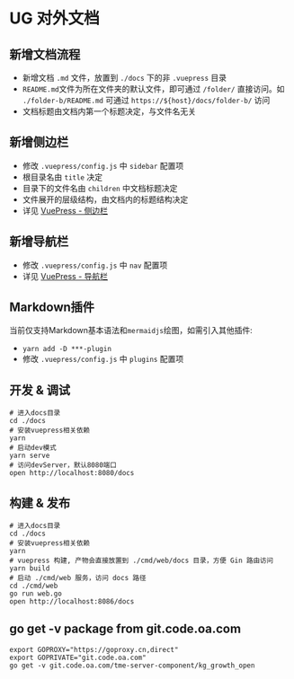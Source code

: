 # UG 对外文档
## 新增文档流程

 * 新增文档 `.md` 文件，放置到 `./docs` 下的非 `.vuepress` 目录
 * `README.md`文件为所在文件夹的默认文件，即可通过 `/folder/` 直接访问。如 `./folder-b/README.md` 可通过 `https://${host}/docs/folder-b/` 访问
 * 文档标题由文档内第一个标题决定，与文件名无关

## 新增侧边栏
 * 修改 `.vuepress/config.js` 中 `sidebar` 配置项
 * 根目录名由 `title` 决定
 * 目录下的文件名由 `children` 中文档标题决定
 * 文件展开的层级结构，由文档内的标题结构决定
 * 详见 [VuePress - 侧边栏](https://vuepress.vuejs.org/zh/theme/default-theme-config.html#%E4%BE%A7%E8%BE%B9%E6%A0%8F)

## 新增导航栏
 * 修改 `.vuepress/config.js` 中 `nav` 配置项
 * 详见 [VuePress - 导航栏](https://vuepress.vuejs.org/zh/theme/default-theme-config.html#%E5%AF%BC%E8%88%AA%E6%A0%8F)

## Markdown插件
当前仅支持Markdown基本语法和`mermaidjs`绘图，如需引入其他插件:
 * `yarn add -D ***-plugin`
 * 修改 `.vuepress/config.js` 中 `plugins` 配置项

## 开发 & 调试
```shell
# 进入docs目录
cd ./docs
# 安装vuepress相关依赖
yarn
# 启动dev模式
yarn serve
# 访问devServer，默认8080端口
open http://localhost:8080/docs
```

## 构建 & 发布
```shell
# 进入docs目录
cd ./docs
# 安装vuepress相关依赖
yarn
# vuepress 构建, 产物会直接放置到 ./cmd/web/docs 目录，方便 Gin 路由访问
yarn build
# 启动 ./cmd/web 服务，访问 docs 路径
cd ./cmd/web
go run web.go
open http://localhost:8086/docs
```

## go get -v package from git.code.oa.com
```shell
export GOPROXY="https://goproxy.cn,direct"
export GOPRIVATE="git.code.oa.com"
go get -v git.code.oa.com/tme-server-component/kg_growth_open
```